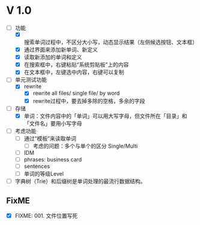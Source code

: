# V 1.0

- [ ] 功能
  - [x] 搜索单词过程中，不区分大小写，动态显示结果（左侧候选按钮、文本框）
  - [x] 通过界面来添加新单词、新定义
  - [x] 读取新添加的单词和定义
  - [x] 在搜索框中，右键粘贴“系统剪贴板”上的内容
  - [x] 在文本框中，左键选中内容，右键可以复制
- [ ] 单元测试功能
  - [x] rewrite
    - [x] rewrite all files/ single file/ by word
    - [x] rewrite过程中，要去掉多除的空格，多余的字段
- [ ] 存储
  - [x] 单词：文件内容中的「单词」可以用大写字母，但文件所在「目录」和「文件名」要用小写字母
- [ ] 考虑功能
  - [ ] 通过“模板”来读取单词
    - [ ] 考虑的问题：多个与单个的区分 Single/Multi
  - [ ] IDM
  - [ ] phrases: business card
  - [ ] sentences
  - [ ] 单词的等级Level
- [ ] 字典树（Trie）和后缀树是单词处理的最流行数据结构。

## FixME

- [x] FIXME: 001. 文件位置写死



